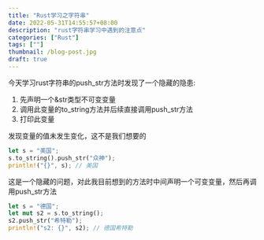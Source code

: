 ```yaml
---
title: "Rust学习之字符串"
date: 2022-05-31T14:55:57+08:00
description: "rust字符串学习中遇到的注意点"
categories: ["Rust"]
tags: [""]
thumbnail: /blog-post.jpg
draft: true
---
```


今天学习rust字符串的push_str方法时发现了一个隐藏的隐患:

1. 先声明一个&str类型不可变变量
1. 调用此变量的to_string方法并后续直接调用push_str方法
1. 打印此变量

发现变量的值未发生变化，这不是我们想要的

```rust
let s = "美国";
s.to_string().push_str("众神");
println!("{}", s); // 美国
```

这是一个隐藏的问题，对此我目前想到的方法时中间声明一个可变变量，然后再调用push_str方法

```rust
let s = "德国";
let mut s2 = s.to_string();
s2.push_str("希特勒");
println!("s2: {}", s2); // 德国希特勒
```
